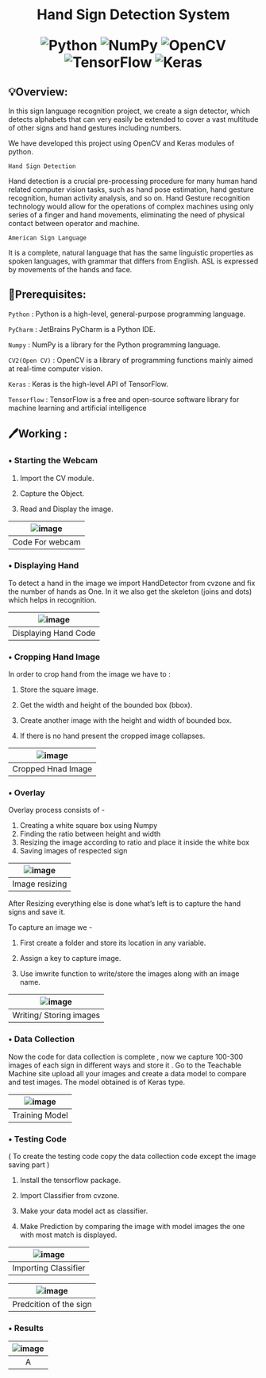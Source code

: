 <h1 align="center">Hand Sign Detection System
  
![Python](https://img.shields.io/badge/python-3670A0?style=for-the-badge&logo=python&logoColor=ffdd54)
![NumPy](https://img.shields.io/badge/numpy-%23013243.svg?style=for-the-badge&logo=numpy&logoColor=white)
![OpenCV](https://img.shields.io/badge/opencv-%23white.svg?style=for-the-badge&logo=opencv&logoColor=white)
![TensorFlow](https://img.shields.io/badge/TensorFlow-%23FF6F00.svg?style=for-the-badge&logo=TensorFlow&logoColor=white)
![Keras](https://img.shields.io/badge/Keras-%23D00000.svg?style=for-the-badge&logo=Keras&logoColor=white) 
</h1>

## 💡Overview:
In this sign language recognition project, we create a   sign detector, which detects alphabets that can very easily be extended to cover a vast multitude of other signs and hand gestures including numbers.

We have developed this project using OpenCV and Keras modules of python.

`Hand Sign Detection` 

Hand detection is a crucial pre-processing procedure for many human hand related computer vision tasks, such as hand pose estimation, hand gesture recognition, human activity analysis, and so on.
Hand Gesture recognition technology  would allow for the operations of complex machines using only series of a finger and hand movements, eliminating the need of physical contact between operator and machine.

`American Sign Language`

It is a complete, natural language that has the same linguistic properties as spoken languages, with grammar that differs from English. ASL is expressed by movements of the hands and face.

## 🧰Prerequisites:

`Python` : Python is a high-level, general-purpose programming language.

`PyCharm` : JetBrains PyCharm is a Python IDE.

`Numpy` : NumPy is a library for the Python programming language.

`CV2(Open CV)` : OpenCV is a library of programming functions mainly aimed at real-time computer vision.

`Keras` : Keras is the high-level API of TensorFlow.

`Tensorflow` : TensorFlow is a free and open-source software library for machine learning and artificial intelligence

## 🖊️Working :

<h3> • Starting the Webcam </h3>

1) Import the CV module.

2) Capture the Object. 

3) Read and Display the image.

| ![image](https://user-images.githubusercontent.com/111730373/203122330-ea1eb928-02eb-4514-a986-518518b6b6d4.png) | 
| :--------------------------------------------------------------------------------------------------------------: |
|                                                  Code For webcam                                                 |              

<h3> • Displaying Hand </h3>

To detect a hand in the image we import HandDetector from cvzone and fix the number of hands as One.
In it we also get the skeleton (joins and dots) which helps in recognition.

| ![image](https://user-images.githubusercontent.com/111730373/203122640-f0628451-a41b-4655-b815-773eff784f70.png) | 
| :--------------------------------------------------------------------------------------------------------------: |
|                                                  Displaying Hand Code                                            |   

<h3> • Cropping Hand Image </h3>
 In order to crop hand from the image we have to :
 
1) Store the square image.

2) Get the width and height of the bounded box (bbox).

3) Create another image with the height and width of bounded box.

4) If there is no hand present the cropped image collapses.

| ![image](https://user-images.githubusercontent.com/111730373/203125839-9a91d264-be33-44fc-9d9d-81b196a01f68.png) |  
| :--------------------------------------------------------------------------------------------------------------: |
|                                                  Cropped Hnad Image                                              |  
 
 <h3> • Overlay </h3>
Overlay process consists of -

1) Creating a white square box using Numpy
2) Finding the ratio between height and width
3) Resizing the image according to ratio and place it inside the white box
4) Saving images of respected sign

| ![image](https://user-images.githubusercontent.com/111730373/203127300-e1dbb85c-e879-4819-bf64-c9ee798cbec2.png) |  
| :--------------------------------------------------------------------------------------------------------------: |
|                                                  Image resizing                                                  |  

After Resizing everything else is done what’s left is to capture the hand signs and save it.

To capture an image we -

1) First create a folder and store its location in any variable.
  
2) Assign a key to capture image.

3) Use imwrite function to write/store the images along with an image name.

| ![image](https://user-images.githubusercontent.com/111730373/203128179-80858267-0fcd-4a82-b8ed-779b17afeaba.png) |  
| :--------------------------------------------------------------------------------------------------------------: |
|                                                  Writing/ Storing images                                         |


<h3> • Data Collection </h3>

Now the code for data collection is complete , now we capture 100-300 images of each sign in different ways and store it .
Go to the Teachable Machine site upload all your images and create a data model to compare and test images.
The model obtained is of Keras type.


| ![image](https://user-images.githubusercontent.com/111730373/203128427-63327e3a-605c-43ae-bf40-7ff63678088c.png) | 
| :--------------------------------------------------------------------------------------------------------------: |
|                                                  Training Model                                                  |


<h3> • Testing Code </h3>
( To create the testing code copy the data collection code except the image saving part )

1) Install the tensorflow package.

2) Import Classifier from cvzone.

3) Make your data model act as classifier.

4) Make Prediction by comparing the image with model images the one with most match is displayed.

| ![image](https://user-images.githubusercontent.com/111730373/203129615-f54e4ca6-a3aa-4f40-a1be-57b15c8209a5.png) |   
| :--------------------------------------------------------------------------------------------------------------: |
|                                              Importing Classifier                                                |

| ![image](https://user-images.githubusercontent.com/111730373/203130006-3be5e045-b606-4243-bc7e-7dc8f1a1ea61.png) |   
| :--------------------------------------------------------------------------------------------------------------: |
|                                              Predcition of the sign                                              |



<h3> • Results </h3>

| ![image](https://user-images.githubusercontent.com/111730373/203130577-7caa7c9c-1fcc-4efd-8d62-4c847c28fd3e.png) |   
| :--------------------------------------------------------------------------------------------------------------: |
|                                                  A                                                               |

















 





